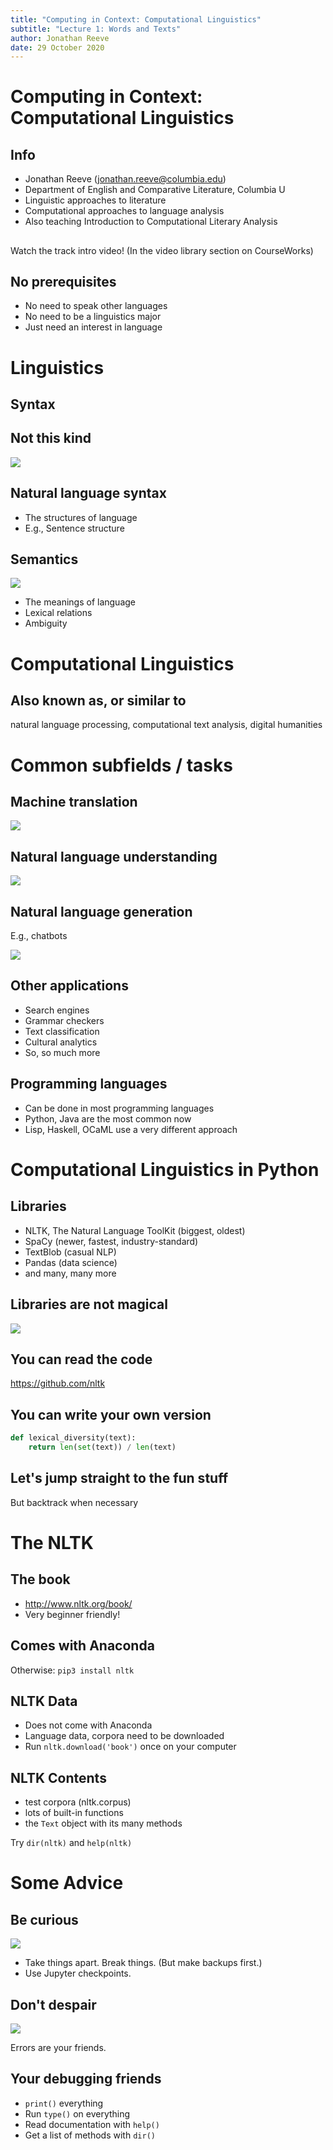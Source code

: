 ```yaml
---
title: "Computing in Context: Computational Linguistics"
subtitle: "Lecture 1: Words and Texts"
author: Jonathan Reeve
date: 29 October 2020
---
```

    
# Computing in Context: Computational Linguistics

## Info 

 - Jonathan Reeve (jonathan.reeve@columbia.edu)
 - Department of English and Comparative Literature, Columbia U
 - Linguistic approaches to literature
 - Computational approaches to language analysis
 - Also teaching Introduction to Computational Literary Analysis

## 

Watch the track intro video! 
(In the video library section on CourseWorks)

## No prerequisites

 - No need to speak other languages
 - No need to be a linguistics major
 - Just need an interest in language

# Linguistics 

## Syntax

## Not this kind

![](https://media.giphy.com/media/ifdPjn6m4WyNlnXMTj/giphy.gif)

## Natural language syntax

 -  The structures of language
 -  E.g., Sentence structure

## Semantics

![](https://media.giphy.com/media/sKF481S11DIYg/giphy.gif)

 -  The meanings of language
 -  Lexical relations
 -  Ambiguity

# Computational Linguistics

## Also known as, or similar to

natural language processing, computational text analysis, digital humanities

# Common subfields / tasks

## Machine translation 

![](https://media.giphy.com/media/3oEduO5yKmG57QyUU0/giphy.gif)

## Natural language understanding

![](https://media.giphy.com/media/tnYri4n2Frnig/giphy.gif)

## Natural language generation 

E.g., chatbots

![](https://media.giphy.com/media/tKxvuLmOaKEDQ2hWie/giphy.gif)

## Other applications

 - Search engines
 - Grammar checkers
 - Text classification
 - Cultural analytics
 - So, so much more

## Programming languages

 - Can be done in most programming languages
 - Python, Java are the most common now
 - Lisp, Haskell, OCaML use a very different approach

# Computational Linguistics in Python

## Libraries 

 -  NLTK, The Natural Language ToolKit (biggest, oldest)
 -  SpaCy (newer, fastest, industry-standard)
 -  TextBlob (casual NLP)
 -  Pandas (data science)
 -  and many, many more

## Libraries are not magical 

![](https://media.giphy.com/media/12NUbkX6p4xOO4/giphy.gif)

## You can read the code

https://github.com/nltk

## You can write your own version

```python
def lexical_diversity(text): 
    return len(set(text)) / len(text) 
```

## Let's jump straight to the fun stuff

But backtrack when necessary

# The NLTK

## The book

 - http://www.nltk.org/book/
 - Very beginner friendly!

## Comes with Anaconda

Otherwise: `pip3 install nltk`

## NLTK Data

 - Does not come with Anaconda
 - Language data, corpora need to be downloaded
 - Run `nltk.download('book')` once on your computer

## NLTK Contents

 - test corpora (nltk.corpus)
 - lots of built-in functions
 - the `Text` object with its many methods

Try `dir(nltk)` and `help(nltk)`

# Some Advice

## Be curious

![](https://media.giphy.com/media/ptk7aim49C8qQ/giphy.gif)

 - Take things apart. Break things. (But make backups first.)
 - Use Jupyter checkpoints. 

## Don't despair

![](https://media.giphy.com/media/hrRJ41JB2zlgZiYcCw/giphy.gif)

Errors are your friends. 

## Your debugging friends

 - `print()` everything
 - Run `type()` on everything
 - Read documentation with `help()`
 - Get a list of methods with `dir()`

